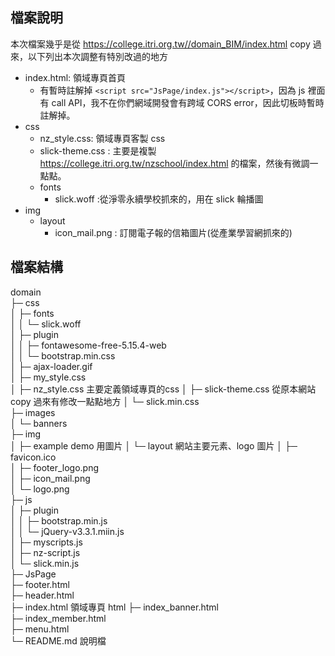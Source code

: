 
## 檔案說明
本次檔案幾乎是從 https://college.itri.org.tw//domain_BIM/index.html copy 過來，以下列出本次調整有特別改過的地方
- index.html: 領域專頁首頁
  - 有暫時註解掉 `<script src="JsPage/index.js"></script>`，因為 js 裡面有 call API，我不在你們網域開發會有跨域 CORS error，因此切板時暫時註解掉。
- css
  - nz_style.css: 領域專頁客製 css
  - slick-theme.css : 主要是複製 https://college.itri.org.tw/nzschool/index.html 的檔案，然後有微調一點點。
  - fonts
    - slick.woff :從淨零永續學校抓來的，用在 slick 輪播圖
- img
  - layout
    - icon_mail.png : 訂閱電子報的信箱圖片(從產業學習網抓來的)
## 檔案結構
domain                                
├─ css                                
│  ├─ fonts                           
│  │  └─ slick.woff                   
│  ├─ plugin                          
│  │  ├─ fontawesome-free-5.15.4-web  
│  │  └─ bootstrap.min.css            
│  ├─ ajax-loader.gif                 
│  ├─ my_style.css                    
│  ├─ nz_style.css                    主要定義領域專頁的css
│  ├─ slick-theme.css                 從原本網站 copy 過來有修改一點點地方
│  └─ slick.min.css                   
├─ images                             
│  └─ banners                         
├─ img                                
│  ├─ example                         demo 用圖片
│  └─ layout                          網站主要元素、logo 圖片
│     ├─ favicon.ico                  
│     ├─ footer_logo.png              
│     ├─ icon_mail.png                
│     └─ logo.png                     
├─ js                                 
│  ├─ plugin                          
│  │  ├─ bootstrap.min.js             
│  │  └─ jQuery-v3.3.1.miin.js        
│  ├─ myscripts.js                    
│  ├─ nz-script.js                    
│  └─ slick.min.js                    
├─ JsPage                                               
├─ footer.html                        
├─ header.html                        
├─ index.html                         領域專頁 html
├─ index_banner.html                  
├─ index_member.html                  
├─ menu.html                          
└─ README.md                          說明檔
